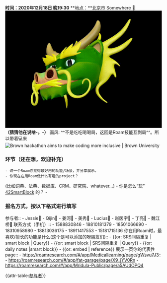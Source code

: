 **时间：2020年12月18日 晚19:30**
**地点：**北京市 Somewhere 🚶
![](../images/Mt5jkUyJY8.gif?)
__（猜猜他在说啥-。-）__
画风: ^^不是吃吃喝喝局，这回是Roam技能互剽局^^。所以带着💻来
![Brown hackathon aims to make coding more inclusive | Brown University](https://www.brown.edu/sites/g/files/dprerj316/files/styles/wide_xlrg/public/2019-05/Hack-a-thon2016_03.jpg?h=08de3a47&itok=C2Y_aZeA)

### **环节（还在想，欢迎补充）**
    - 讲一个Roam你觉得最好用的功能/场景，并分享展示。
    - 你现在在用Roam做什么有趣的project？
(比如词典、法典、数据库、CRM、研究院、whatever...)
    - 你是怎么“玩” [42SmartBlock](42SmartBlock.md) 的？
    - 
### 报名方式，按以下格式进行填写
参与者::
    - Jessie👧
    - Qijin👦
    - 姜河👦
    - 美秀👧
    - Lucius👦
    - 赵医宇👦
    - 丁亮👦
    - 魏江桥👦
联系方式（手机）:: 
    - 1588830846
    - 18810181379
    - 18501066690
    - 18310958980
    - 18813036175
    - 18911417553
    - 15181715136
你在用Roam时，最喜欢/擅长的功能是什么(这个是可以添加的呀朋友们)::
    - {{or: SRS间隔重复 | smart block | Query}}
    - {{or: smart block | SRS间隔重复 | Query}}
    - {{or: daily notes |smart block}}
    - {{or: embed | reference}}
展示一页你的代表性page::
    - https://roamresearch.com/#/app/Medicallearning/page/gWsvu7J3-
    - https://roamresearch.com/#/app/fat-garage/page/X9_jYV0Rn
    - https://roamresearch.com/#/app/Mridula-Public/page/a5AUdOPQ4

{{attr-table:[参与者](参与者.md)}}

